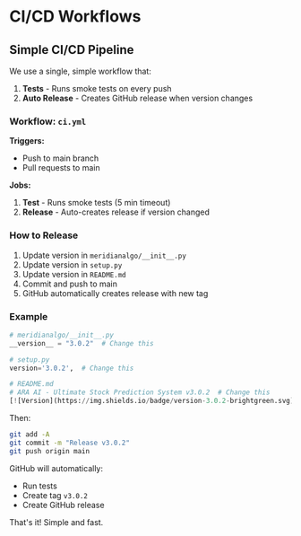 # CI/CD Workflows

## Simple CI/CD Pipeline

We use a single, simple workflow that:

1. **Tests** - Runs smoke tests on every push
2. **Auto Release** - Creates GitHub release when version changes

### Workflow: `ci.yml`

**Triggers:**
- Push to main branch
- Pull requests to main

**Jobs:**
1. **Test** - Runs smoke tests (5 min timeout)
2. **Release** - Auto-creates release if version changed

### How to Release

1. Update version in `meridianalgo/__init__.py`
2. Update version in `setup.py`
3. Update version in `README.md`
4. Commit and push to main
5. GitHub automatically creates release with new tag

### Example

```python
# meridianalgo/__init__.py
__version__ = "3.0.2"  # Change this

# setup.py
version='3.0.2',  # Change this

# README.md
# ARA AI - Ultimate Stock Prediction System v3.0.2  # Change this
[![Version](https://img.shields.io/badge/version-3.0.2-brightgreen.svg)]  # Change this
```

Then:
```bash
git add -A
git commit -m "Release v3.0.2"
git push origin main
```

GitHub will automatically:
- Run tests
- Create tag `v3.0.2`
- Create GitHub release

That's it! Simple and fast.
